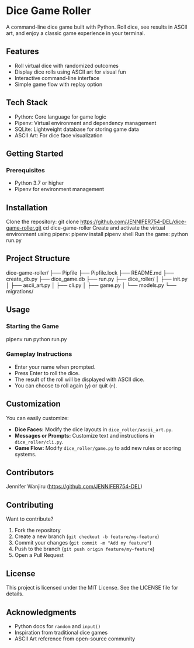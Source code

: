 # Dice Game Roller

A command-line dice game built with Python. Roll dice, see results in ASCII art, and enjoy a classic game experience in your terminal.

## Features

- Roll virtual dice with randomized outcomes
- Display dice rolls using ASCII art for visual fun
- Interactive command-line interface
- Simple game flow with replay option

## Tech Stack

- Python: Core language for game logic
- Pipenv: Virtual environment and dependency management
- SQLite: Lightweight database for storing game data
- ASCII Art: For dice face visualization

## Getting Started

### Prerequisites

- Python 3.7 or higher
- Pipenv for environment management

## Installation

Clone the repository:
git clone https://github.com/JENNIFER754-DEL/dice-game-roller.git
cd dice-game-roller
Create and activate the virtual environment using pipenv:
pipenv install
pipenv shell
Run the game:
python run.py

## Project Structure

dice-game-roller/
├── Pipfile
├── Pipfile.lock
├── README.md
├── create_db.py
├── dice_game.db
├── run.py
├── dice_roller/
│ ├── init.py
│ ├── ascii_art.py
│ ├── cli.py
│ ├── game.py
│ └── models.py
└── migrations/

## Usage

### Starting the Game

pipenv run python run.py

### Gameplay Instructions

- Enter your name when prompted.
- Press Enter to roll the dice.
- The result of the roll will be displayed with ASCII dice.
- You can choose to roll again (`y`) or quit (`n`).

## Customization

You can easily customize:

- **Dice Faces:** Modify the dice layouts in `dice_roller/ascii_art.py`.
- **Messages or Prompts:** Customize text and instructions in `dice_roller/cli.py`.
- **Game Flow:** Modify `dice_roller/game.py` to add new rules or scoring systems.

## Contributors

Jennifer Wanjiru (https://github.com/JENNIFER754-DEL)

## Contributing

Want to contribute?

1. Fork the repository  
2. Create a new branch (`git checkout -b feature/my-feature`)  
3. Commit your changes (`git commit -m "Add my feature"`)  
4. Push to the branch (`git push origin feature/my-feature`)  
5. Open a Pull Request

## License

This project is licensed under the MIT License. See the LICENSE file for details.

## Acknowledgments

- Python docs for `random` and `input()`
- Inspiration from traditional dice games
- ASCII Art reference from open-source community